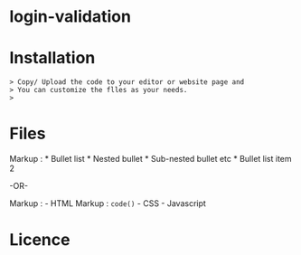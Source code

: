 # login-validation

# Installation
    > Copy/ Upload the code to your editor or website page and 
    > You can customize the flles as your needs.
    > 

# Files
   Markup : * Bullet list
              * Nested bullet
                  * Sub-nested bullet etc
          * Bullet list item 2

-OR-

 Markup : - HTML
              Markup :  `code()`
          - CSS
          - Javascript
          

# Licence
